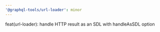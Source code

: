 ```yaml
---
'@graphql-tools/url-loader': minor
---
```


feat(url-loader): handle HTTP result as an SDL with handleAsSDL option
